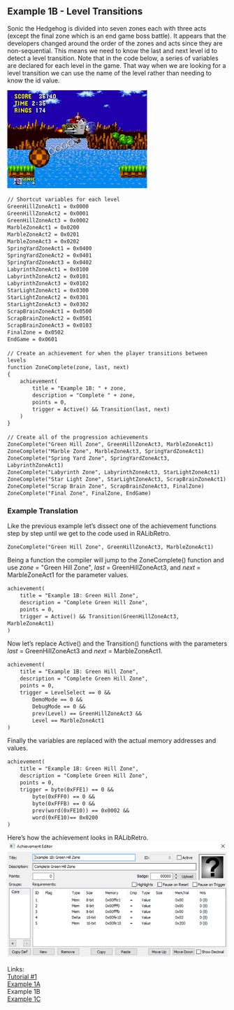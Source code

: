 ## Example 1B - Level Transitions
Sonic the Hedgehog is divided into seven zones each with three acts (except the final zone which is an end game boss battle).  It appears that the developers changed around the order of the zones and acts since they are non-sequential.  This means we need to know the last and next level id to detect a level transition. Note that in the code below, a series of variables are declared for each level in the game.  That way when we are looking for a level transition we can use the name of the level rather than needing to know the id value.

![Sonic the Hedgehohg in a boss fight before the end of an act.](Sonic_Boss.png)

```
// Shortcut variables for each level
GreenHillZoneAct1 = 0x0000
GreenHillZoneAct2 = 0x0001
GreenHillZoneAct3 = 0x0002
MarbleZoneAct1 = 0x0200
MarbleZoneAct2 = 0x0201
MarbleZoneAct3 = 0x0202
SpringYardZoneAct1 = 0x0400
SpringYardZoneAct2 = 0x0401
SpringYardZoneAct3 = 0x0402
LabyrinthZoneAct1 = 0x0100
LabyrinthZoneAct2 = 0x0101
LabyrinthZoneAct3 = 0x0102
StarLightZoneAct1 = 0x0300
StarLightZoneAct2 = 0x0301
StarLightZoneAct3 = 0x0302
ScrapBrainZoneAct1 = 0x0500
ScrapBrainZoneAct2 = 0x0501
ScrapBrainZoneAct3 = 0x0103
FinalZone = 0x0502
EndGame = 0x0601

// Create an achievement for when the player transitions between levels
function ZoneComplete(zone, last, next)
{
    achievement(
        title = "Example 1B: " + zone,
        description = "Complete " + zone,
        points = 0,
        trigger = Active() && Transition(last, next)
    )
}

// Create all of the progression achievements
ZoneComplete("Green Hill Zone", GreenHillZoneAct3, MarbleZoneAct1)
ZoneComplete("Marble Zone", MarbleZoneAct3, SpringYardZoneAct1)
ZoneComplete("Spring Yard Zone", SpringYardZoneAct3, LabyrinthZoneAct1)
ZoneComplete("Labyrinth Zone", LabyrinthZoneAct3, StarLightZoneAct1)
ZoneComplete("Star Light Zone", StarLightZoneAct3, ScrapBrainZoneAct1)
ZoneComplete("Scrap Brain Zone", ScrapBrainZoneAct3, FinalZone)
ZoneComplete("Final Zone", FinalZone, EndGame)
```
### Example Translation
Like the previous example let’s dissect one of the achievement functions step by step until we get to the code used in RALibRetro.
```
ZoneComplete("Green Hill Zone", GreenHillZoneAct3, MarbleZoneAct1)
```
Being a function the compiler will jump to the ZoneComplete() function and use *zone* = "Green Hill Zone", *last* = GreenHillZoneAct3, and *next* = MarbleZoneAct1 for the parameter values.
```
achievement(
    title = "Example 1B: Green Hill Zone",
    description = "Complete Green Hill Zone",
    points = 0,
    trigger = Active() && Transition(GreenHillZoneAct3, MarbleZoneAct1)
)
```
Now let’s replace Active() and the Transition() functions with the parameters *last* = GreenHillZoneAct3 and *next* = MarbleZoneAct1.
```
achievement(
    title = "Example 1B: Green Hill Zone",
    description = "Complete Green Hill Zone",
    points = 0,
    trigger = LevelSelect == 0 &&
        DemoMode == 0 &&
        DebugMode == 0 &&
        prev(Level) == GreenHillZoneAct3 && 
        Level == MarbleZoneAct1
)
```
Finally the variables are replaced with the actual memory addresses and values.
```
achievement(
    title = "Example 1B: Green Hill Zone",
    description = "Complete Green Hill Zone",
    points = 0,
    trigger = byte(0xFFE1) == 0 &&
        byte(0xFFF0) == 0 &&
        byte(0xFFFB) == 0 &&
        prev(word(0xFE10)) == 0x0002 && 
        word(0xFE10)== 0x0200
)
```
Here’s how the achievement looks in RALibRetro.
![Example 1B Logic](Example_1B.PNG)\
\
Links:\
[Tutorial #1](readme.md)\
[Example 1A](Example_1A.md)\
Example 1B\
[Example 1C](Example_1C.md)
